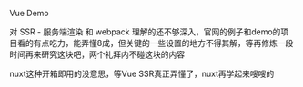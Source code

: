Vue Demo

对 SSR - 服务端渲染 和 webpack 理解的还不够深入，官网的例子和demo的项目看的有点吃力，能弄懂8成，但关键的一些设置的地方不得其解，等再修炼一段时间再来研究这块吧，两个礼拜内不碰这块的内容

nuxt这种开箱即用的没意思，等Vue SSR真正弄懂了，nuxt再学起来嗖嗖的
